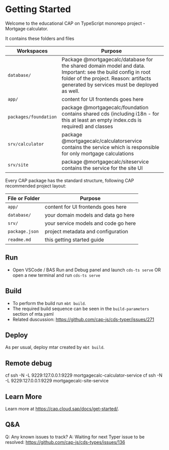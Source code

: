 # Getting Started

Welcome to the educational CAP on TypeScript monorepo project - Mortgage calculator.

It contains these folders and files

Workspaces | Purpose
---------|----------
`database/` | Package @mortgagecalc/database for the shared domain model and data. Important: see the build config in root folder of the project. Reason: artifacts generated by services must be deployed as well.
`app/` | content for UI frontends goes here
`packages/foundation` | package @mortgagecalc/foundation contains shared cds (including i18n - for this at least an empty index.cds is required) and classes
`srv/calculator` | package @mortgagecalc/calculatorservice contains the service which is responsible for only mortgage calculations
`srv/site` | package @mortgagecalc/siteservice contains the service for the site UI

Every CAP package has the standard structure, following CAP recommended project layout:

File or Folder | Purpose
---------|----------
`app/` | content for UI frontends goes here
`database/` | your domain models and data go here
`srv/` | your service models and code go here
`package.json` | project metadata and configuration
`readme.md` | this getting started guide

## Run

- Open VSCode / BAS Run and Debug panel and launch `cds-ts serve` OR open a new terminal and run `cds-ts serve`

## Build

- To perform the build run `mbt build`.
- The required build sequence can be seen in the `build-parameters` section of mta.yaml
- Related duscussion: https://github.com/cap-js/cds-typer/issues/271

## Deploy

As per usual, deploy mtar created by `mbt build`.

## Remote debug

cf ssh -N -L 9229:127.0.0.1:9229 mortgagecalc-calculator-service
cf ssh -N -L 9229:127.0.0.1:9229 mortgagecalc-site-service

## Learn More

Learn more at https://cap.cloud.sap/docs/get-started/.

## Q&A

Q: Any known issues to track?
A: Waiting for next Typer issue to be resolved: https://github.com/cap-js/cds-types/issues/136